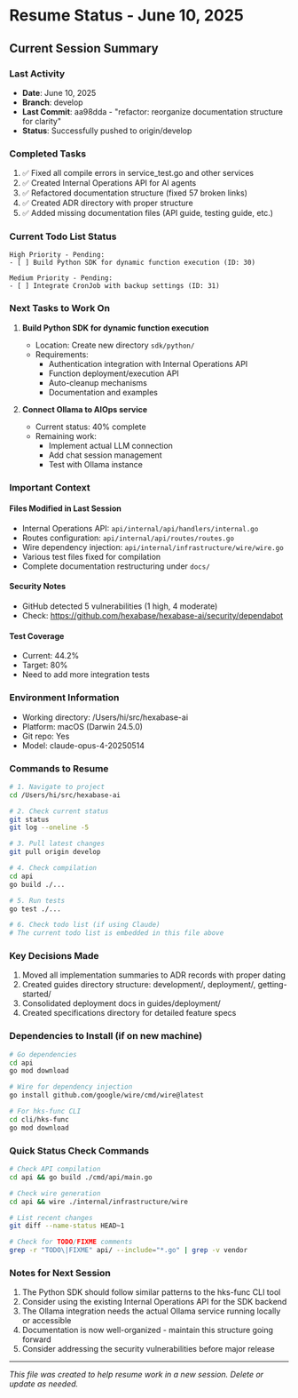# Resume Status - June 10, 2025

## Current Session Summary

### Last Activity
- **Date**: June 10, 2025
- **Branch**: develop
- **Last Commit**: aa98dda - "refactor: reorganize documentation structure for clarity"
- **Status**: Successfully pushed to origin/develop

### Completed Tasks
1. ✅ Fixed all compile errors in service_test.go and other services
2. ✅ Created Internal Operations API for AI agents
3. ✅ Refactored documentation structure (fixed 57 broken links)
4. ✅ Created ADR directory with proper structure
5. ✅ Added missing documentation files (API guide, testing guide, etc.)

### Current Todo List Status
```
High Priority - Pending:
- [ ] Build Python SDK for dynamic function execution (ID: 30)

Medium Priority - Pending:
- [ ] Integrate CronJob with backup settings (ID: 31)
```

### Next Tasks to Work On
1. **Build Python SDK for dynamic function execution**
   - Location: Create new directory `sdk/python/`
   - Requirements:
     - Authentication integration with Internal Operations API
     - Function deployment/execution API
     - Auto-cleanup mechanisms
     - Documentation and examples

2. **Connect Ollama to AIOps service**
   - Current status: 40% complete
   - Remaining work:
     - Implement actual LLM connection
     - Add chat session management
     - Test with Ollama instance

### Important Context

#### Files Modified in Last Session
- Internal Operations API: `api/internal/api/handlers/internal.go`
- Routes configuration: `api/internal/api/routes/routes.go`
- Wire dependency injection: `api/internal/infrastructure/wire/wire.go`
- Various test files fixed for compilation
- Complete documentation restructuring under `docs/`

#### Security Notes
- GitHub detected 5 vulnerabilities (1 high, 4 moderate)
- Check: https://github.com/hexabase/hexabase-ai/security/dependabot

#### Test Coverage
- Current: 44.2%
- Target: 80%
- Need to add more integration tests

### Environment Information
- Working directory: /Users/hi/src/hexabase-ai
- Platform: macOS (Darwin 24.5.0)
- Git repo: Yes
- Model: claude-opus-4-20250514

### Commands to Resume

```bash
# 1. Navigate to project
cd /Users/hi/src/hexabase-ai

# 2. Check current status
git status
git log --oneline -5

# 3. Pull latest changes
git pull origin develop

# 4. Check compilation
cd api
go build ./...

# 5. Run tests
go test ./...

# 6. Check todo list (if using Claude)
# The current todo list is embedded in this file above
```

### Key Decisions Made
1. Moved all implementation summaries to ADR records with proper dating
2. Created guides directory structure: development/, deployment/, getting-started/
3. Consolidated deployment docs in guides/deployment/
4. Created specifications directory for detailed feature specs

### Dependencies to Install (if on new machine)
```bash
# Go dependencies
cd api
go mod download

# Wire for dependency injection
go install github.com/google/wire/cmd/wire@latest

# For hks-func CLI
cd cli/hks-func
go mod download
```

### Quick Status Check Commands
```bash
# Check API compilation
cd api && go build ./cmd/api/main.go

# Check wire generation
cd api && wire ./internal/infrastructure/wire

# List recent changes
git diff --name-status HEAD~1

# Check for TODO/FIXME comments
grep -r "TODO\|FIXME" api/ --include="*.go" | grep -v vendor
```

### Notes for Next Session
1. The Python SDK should follow similar patterns to the hks-func CLI tool
2. Consider using the existing Internal Operations API for the SDK backend
3. The Ollama integration needs the actual Ollama service running locally or accessible
4. Documentation is now well-organized - maintain this structure going forward
5. Consider addressing the security vulnerabilities before major release

---

*This file was created to help resume work in a new session. Delete or update as needed.*